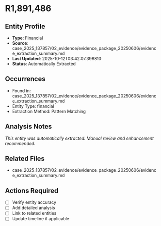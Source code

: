 # R1,891,486

## Entity Profile
- **Type**: Financial
- **Source**: case_2025_137857/02_evidence/evidence_package_20250606/evidence_extraction_summary.md
- **Last Updated**: 2025-10-12T03:42:07.398810
- **Status**: Automatically Extracted

## Occurrences
- Found in: case_2025_137857/02_evidence/evidence_package_20250606/evidence_extraction_summary.md
- Entity Type: financial
- Extraction Method: Pattern Matching

## Analysis Notes
*This entity was automatically extracted. Manual review and enhancement recommended.*

## Related Files
- case_2025_137857/02_evidence/evidence_package_20250606/evidence_extraction_summary.md

## Actions Required
- [ ] Verify entity accuracy
- [ ] Add detailed analysis
- [ ] Link to related entities
- [ ] Update timeline if applicable
